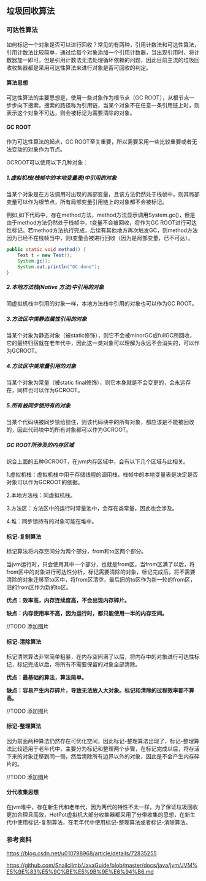 ## 垃圾回收算法

### 可达性算法

如何标记一个对象是否可以进行回收？常见的有两种，引用计数法和可达性算法，引用计数法比较简单，通过给每个对象添加一个引用计数器，当出现引用时，将计数器加一即可，但是引用计数法无法处理循环依赖的问题，因此目前主流的垃圾回收收集器都是采用可达性算法来进行对象是否可回收的判定。

#### 算法思想

可达性算法的主要思想是，使用一些对象作为根节点（GC ROOT），从根节点一步步向下搜索，搜索的路径称为引用链，当某个对象不在任意一条引用链上时，则表示这个对象不可达，则会被标记为需要清除的对象。

#### GC ROOT

作为可达性算法的起点，GC ROOT至关重要，所以需要采用一些比较重要或者无法变动的对象作为节点。

GCROOT可以使用以下几种对象：

##### 1.虚拟机栈(栈帧中的本地变量表)中引用的对象

   当某个对象是在方法调用时出现的局部变量，且该方法仍然处于栈帧中，则其局部变量可以作为根节点，所有局部变量引用链上的对象都不会被标记。

   例如,如下代码中，存在method方法，method方法显示调用System.gc()，但是由于method方法仍然处于栈帧中，t变量不会被回收，将作为GC ROOT进行可达性标记。若method方法执行完成，后续有其他地方再次触发GC，则method方法因为已经不在栈帧当中，则t变量会被进行回收（因为是局部变量，已不可达）。

```java
public static void method() {
    Test t = new Test();
    System.gc();
    System.out.println("GC done");
}
```

##### 2.本地方法栈(Native 方法)中引用的对象

   同虚拟机栈中引用的对象一样，本地方法栈中引用的对象也可以作为GC ROOT。

##### 3.方法区中类静态属性引用的对象

   当某个对象为静态对象（被static修饰），则它不会被minorGC或fullGC所回收，它的最终归宿就在老年代中，因此这一类对象可以理解为永远不会消失的，可以作为GCROOT。

##### 4.方法区中类常量引用的对象

  当某个对象为常量（被static final修饰），则它本身就是不会变更的，会永远存在，同样也可以作为GCROOT。

##### 5.所有被同步锁持有的对象

  当某个代码块被同步锁给锁住，则该代码块中的所有对象，都应该是不能被回收的，因此代码块中的所有对象都可以作为GCROOT。

##### GC ROOT所涉及的内存区域

综合上面的五种GCROOT，在jvm内存区域中，会有以下几个区域与此相关。

1.虚拟机栈：虚拟机栈中用于存储线程的调用栈，栈帧中的本地变量表是决定是否对象可以作为GCROOT的依据。

2.本地方法栈：同虚拟机栈。

3.方法区：方法区中的运行时常量池中，会存在类常量，因此也会涉及。

4.堆：同步锁持有的对象可能在堆中。



#### 标记-复制算法

标记算法将内存空间分为两个部分，from和to区两个部分。

当jvm运行时，只会使用其中一个部分，也就是from区，当from区满了以后，将from区中的对象进行可达性分析，标记需要清除的对象，标记完成后，将不需要清除的对象迁移至to区中，将from区清空，最后旧的to区作为新一轮的from区，旧的from区作为新的to区。

**优点：效率高，内存连续度高，不会出现内存碎片。**

**缺点：内存使用率不高，因为运行时，都只能使用一半的内存空间。**

//TODO 添加图片

#### 标记-清除算法

标记清除算法非常简单粗暴，在内存空间满了以后，将内存中的对象进行可达性标记，标记完成以后，将所有不需要保留的对象全部清除。

**优点：最基础的算法，算法简单。**

**缺点：容易产生内存碎片，导致无法放入大对象。标记和清除的过程效率都不算高。**

//TODO 添加图片

#### 标记-整理算法

因为前面两种算法仍然存在可优化空间，因此标记-整理算法出现了，标记-整理算法比较适用于老年代中，主要分为标记和整理两个步骤，在标记完成以后，将存活下来的对象迁移到同一侧，然后清除所有边界以外的对象，因此是不会产生内存碎片的。

//TODO 添加图片

#### 分代收集思想

在jvm堆中，存在新生代和老年代，因为两代的特性不太一样，为了保证垃圾回收更加合理且高效，HotPot虚拟机大部分收集器都采用了分带收集的思想，在新生代中使用标记-复制算法，在老年代中使用标记-整理算法或者标记-清除算法。



### 参考资料

https://blog.csdn.net/u010798968/article/details/72835255

https://github.com/Snailclimb/JavaGuide/blob/master/docs/java/jvm/JVM%E5%9E%83%E5%9C%BE%E5%9B%9E%E6%94%B6.md
